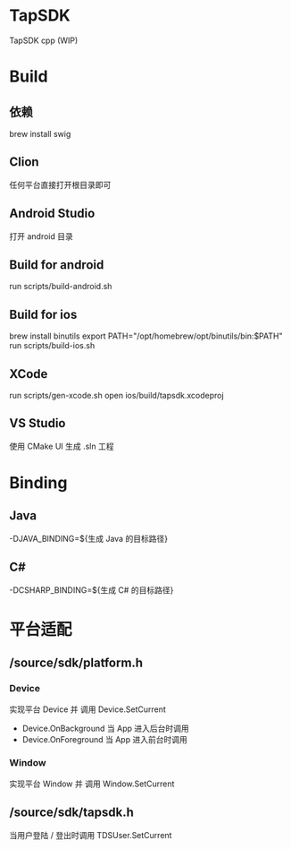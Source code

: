 # TapSDK
TapSDK cpp (WIP)
# Build
## 依赖
brew install swig
## Clion
任何平台直接打开根目录即可
## Android Studio
打开 android 目录
## Build for android
run scripts/build-android.sh
## Build for ios
brew install binutils
export PATH="/opt/homebrew/opt/binutils/bin:$PATH"
run scripts/build-ios.sh
## XCode
run scripts/gen-xcode.sh 
open ios/build/tapsdk.xcodeproj
## VS Studio
使用 CMake UI 生成 .sln 工程
# Binding
## Java
-DJAVA_BINDING=${生成 Java 的目标路径}
## C#
-DCSHARP_BINDING=${生成 C# 的目标路径}
# 平台适配
## /source/sdk/platform.h
### Device
实现平台 Device 并 调用 Device.SetCurrent
- Device.OnBackground
当 App 进入后台时调用
- Device.OnForeground
当 App 进入前台时调用
### Window
实现平台 Window 并 调用 Window.SetCurrent
## /source/sdk/tapsdk.h
当用户登陆 / 登出时调用 TDSUser.SetCurrent

